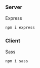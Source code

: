 ### Server

Express

```javascript
npm i express
```

### Client

Sass

```javascript
npm i sass
```

